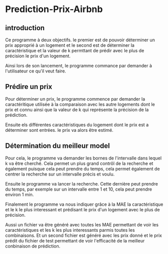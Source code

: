# Prediction-Prix-Airbnb

## introduction

Ce programme à deux objectifs. le premier est de pouvoir déterminer un prix approprié à un logement et le second est de déterminer la caractéristique et la valeur de k permttant de prédir avec le plus de précision le prix d'un logement.

Ainsi lors de son lancement, le programme commance par demander à l'utilisateur ce qu'il veut faire.

## Prédire un prix

Pour déterminer un prix, le programme commence par demander la caractéritique utilisée à la comparaison avec les autre logements dont le prix et connu ainsi que la valeur de k qui représente la précision de la prédiction.

Ensuite els différentes caractéristiques du logement dont le prix est a déterminer sont entrées. le prix va alors être estimé.

## Détermination du meilleur model

Pour cela, le programme va demander les bornes de l'intervalle dans lequel k va être cherché. Cela permet un plus grand contrôl de la recherche et également puisque cela peut prendre du temps, cela permet également de centrer la recherche sur un intervalle précis et voulu.

Ensuite le programme va lancer la recherche. Cette dernière peut prendre du temps, par exemple sur un intervalle entre 1 et 10, cela peut prendre environ 1 min.

Finalement le programme va nous indiquer grâce à la MAE la caractéristique et le k le plus interessant et prédisant le prix d'un logement avec le plus de précision. 

Aussi un fichier va être généré avec toutes les MAE permettant de voir les caractéristiques et les k les plus interessants parmis toutes les combinaisons. Et un second fichier est généré avec les prix donné et le prix prédit du fichier de test permettant de voir l'efficacité de la meilleur conbinaison de prédiction.
